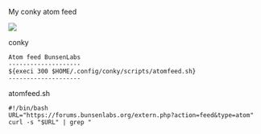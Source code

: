 <link rel="stylesheet" href="/css/solarized-dark.css">
<script src="/js/highlight.pack.js"></script>
<script>hljs.initHighlightingOnLoad();</script>

My conky atom feed

<img src="https://skandyns.github.io/img/atom-feed.png"/>

conky
<pre><code class="html">Atom feed BunsenLabs
--------------------
${execi 300 $HOME/.config/conky/scripts/atomfeed.sh}
--------------------</code></pre>

atomfeed.sh

<pre><code class="plaintext">#!/bin/bash
URL="https://forums.bunsenlabs.org/extern.php?action=feed&type=atom"
curl -s "$URL" | grep "<title" | grep -o -P '(?<=CDATA\[).*(?=\]\])'| tail -n +2 | head -n 7 | sed 's/^//'</code></pre>
